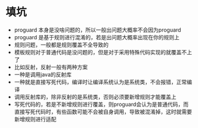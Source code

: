 # 填坑
- proguard 本身是没啥问题的，所以一般出问题大概率不会因为proguard
- proguard 是基于规则进行混淆的，若是出问题大概率出现在你的规则上
- 规则问题，一般都是规则覆盖不全导致的
- 模板规则对于普通代码是没问题的，但是对于采用特殊代码实现的就覆盖不上了
- 比如反射，反射一般有两种方案
- 一种是调用java的反射库
- 一种就是直接写死代码，编译时让编译系统认为是系统类，不会报错，正常编译
- 调用反射库的，除非反射的是系统类，否则必须要新增规则才能覆盖上
- 写死代码的，若是不新增规则进行覆盖，则proguard会认为是普通代码，而直接写死代码时，有些函数可能不会被自身调用，导致被混淆掉，这时就需要新增规则进行适配

